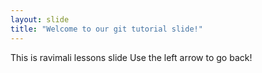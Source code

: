 ```yaml
---
layout: slide
title: "Welcome to our git tutorial slide!"
---
```

This is ravimali lessons slide
Use the left arrow to go back!